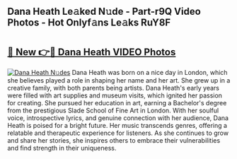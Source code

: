 ## Dana Heath Le𝚊ked N𝚞de - Part-r9Q Video Photos - Hot Onlyf𝚊ns Le𝚊ks RuY8F

# <h2><a href="http://ab62353.deff.icu/?id=Dana+Heath">🔗 New 👉🔴 Dana Heath VIDEO Photos</a></h2>

[![Dana Heath N𝚞des](https://i.imgur.com/rIISA9y.gif)](http://ab62353.deff.icu/?id=Dana+Heath)
Dana Heath was born on a nice day in London, which she believes played a role in shaping her name and her art. She grew up in a creative family, with both parents being artists. Dana Heath's early years were filled with art supplies and museum visits, which ignited her passion for creating. She pursued her education in art, earning a Bachelor's degree from the prestigious Slade School of Fine Art in London. With her soulful voice, introspective lyrics, and genuine connection with her audience, Dana Heath is poised for a bright future. Her music transcends genres, offering a relatable and therapeutic experience for listeners. As she continues to grow and share her stories, she inspires others to embrace their vulnerabilities and find strength in their uniqueness.
